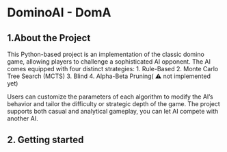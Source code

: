 # DominoAI - DomA

## 1.About the Project
  This Python-based project is an implementation of the classic domino game, allowing players to challenge a sophisticated AI opponent. The AI comes equipped with four distinct strategies:
    1. Rule-Based
    2. Monte Carlo Tree Search (MCTS)
    3. Blind
    4. Alpha-Beta Pruning( :warning: not implemented yet)
     
  Users can customize the parameters of each algorithm to modify the AI’s behavior and tailor the difficulty or strategic depth of the game.
  The project supports both casual and analytical gameplay, you can let AI compete with another AI.

## 2. Getting started
  
   
